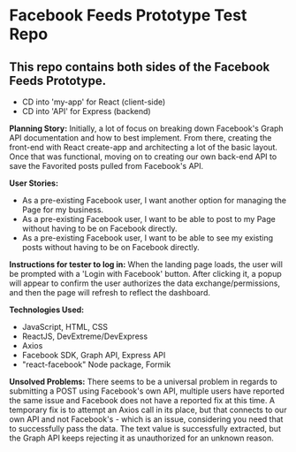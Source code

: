 # Facebook Feeds Prototype Test Repo

## This repo contains both sides of the Facebook Feeds Prototype.
- CD into 'my-app' for React (client-side)
- CD into 'API' for Express (backend)

**Planning Story:**
Initially, a lot of focus on breaking down Facebook's Graph API documentation and how to best implement.  From there, creating the front-end with React create-app and architecting a lot of the basic layout.  Once that was functional, moving on to creating our own back-end API to save the Favorited posts pulled from Facebook's API.

**User Stories:**
- As a pre-existing Facebook user, I want another option for managing the Page for my business.
- As a pre-existing Facebook user, I want to be able to post to my Page without having to be on Facebook directly.
- As a pre-existing Facebook user, I want to be able to see my existing posts without having to be on Facebook directly.

**Instructions for tester to log in:**
When the landing page loads, the user will be prompted with a 'Login with Facebook' button.  After clicking it, a popup will appear to confirm the user authorizes the data exchange/permissions, and then the page will refresh to reflect the dashboard.

**Technologies Used:**
- JavaScript, HTML, CSS
- ReactJS, DevExtreme/DevExpress
- Axios
- Facebook SDK, Graph API, Express API
- "react-facebook" Node package, Formik
 
**Unsolved Problems:**
There seems to be a universal problem in regards to submitting a POST using Facebook's own API, multiple users have reported the same issue and Facebook does not have a reported fix at this time.  A temporary fix is to attempt an Axios call in its place, but that connects to our own API and not Facebook's - which is an issue, considering you need that to successfully pass the data.  The text value is successfully extracted, but the Graph API keeps rejecting it as unauthorized for an unknown reason.

